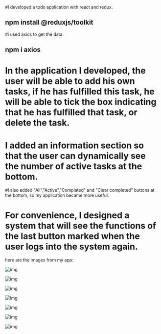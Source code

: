 #I developed a todo application with react and redux.
## npm install @reduxjs/toolkit
#i used axios to get the data.
## npm i axios

# In the application I developed, the user will be able to add his own tasks, if he has fulfilled this task, he will be able to tick the box indicating that he has fulfilled that task, or delete the task.

# I added an information section so that the user can dynamically see the number of active tasks at the bottom.

#I also added "All","Active","Complated" and "Clear completed" buttons at the bottom, so my application became more useful.

# For convenience, I designed a system that will see the functions of the last button marked when the user logs into the system again.

here are the images from my app:

![img](https://i.hizliresim.com/srjto75.png?raw=true "Title")

![img](https://i.hizliresim.com/ms2lnw9.png?raw=true "Title")

![img](https://i.hizliresim.com/q2vohdg.png?raw=true "Title")

![img](https://i.hizliresim.com/4h8lzs6.png?raw=true "Title")

![img](https://i.hizliresim.com/rssubvg.png?raw=true "Title")

![img](https://i.hizliresim.com/boke60g.png?raw=true "Title")

![img](https://i.hizliresim.com/7ds7xut.png?raw=true "Title")


